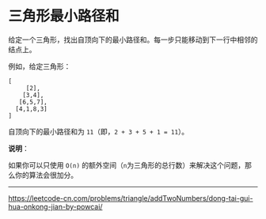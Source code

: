 # 三角形最小路径和

给定一个三角形，找出自顶向下的最小路径和。每一步只能移动到下一行中相邻的结点上。

例如，给定三角形：

```
[
     [2],
    [3,4],
   [6,5,7],
  [4,1,8,3]
]
```


自顶向下的最小路径和为 `11`（即，`2 + 3 + 5 + 1 = 11`）。

**说明**：

如果你可以只使用 `O(n)` 的额外空间（`n`为三角形的总行数）来解决这个问题，那么你的算法会很加分。

---

https://leetcode-cn.com/problems/triangle/addTwoNumbers/dong-tai-gui-hua-onkong-jian-by-powcai/
